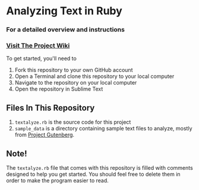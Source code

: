 # Analyzing Text in Ruby

### For a detailed overview and instructions

### [Visit The Project Wiki](https://github.com/codeunion/text-analysis/wiki)

To get started, you'll need to

1. Fork this repository to your own GitHub account
2. Open a Terminal and clone this repository to your local computer
2. Navigate to the repository on your local computer
3. Open the repository in Sublime Text

## Files In This Repository

1. `textalyze.rb` is the source code for this project
2. `sample_data` is a directory containing sample text files to analyze, mostly from [Project Gutenberg](http://www.gutenberg.org/).

## Note!

The `textalyze.rb` file that comes with this repository is filled with comments
designed to help you get started.  You should feel free to delete them in order to
make the program easier to read.
